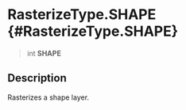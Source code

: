 RasterizeType.SHAPE {#RasterizeType.SHAPE}
===================

> int **SHAPE**

Description
-----------

Rasterizes a shape layer.
